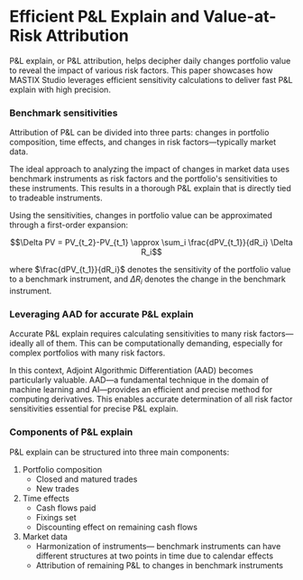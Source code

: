# Efficient P&L Explain and Value-at-Risk Attribution 

P&L explain, or P&L attribution, helps decipher daily changes portfolio value to reveal the impact of various risk 
factors. This paper showcases how MASTIX Studio leverages efficient sensitivity calculations to deliver fast P&L explain 
with high precision.

### Benchmark sensitivities
Attribution of P&L can be divided into three parts: changes in portfolio composition, time effects, and changes in 
risk factors―typically market data.

The ideal approach to analyzing the impact of changes in market data uses benchmark instruments as risk factors 
and the portfolio's sensitivities to these instruments. This results in a thorough P&L explain that is directly tied to tradeable instruments.

Using the sensitivities, changes in portfolio value can be approximated through a first-order expansion:

$$\Delta PV = PV_{t_2}-PV_{t_1} \approx \sum_i \frac{dPV_{t_1}}{dR_i} \Delta R_i$$

where $\frac{dPV_{t_1}}{dR_i}$ denotes the sensitivity of the portfolio value to a benchmark instrument, and $\Delta R_i$ denotes the change in the 
benchmark instrument.

### Leveraging AAD for accurate P&L explain
Accurate P&L explain requires calculating sensitivities to many risk factors—ideally all of them. 
This can be computationally demanding, especially for complex portfolios with many risk factors.  

In this context, Adjoint Algorithmic Differentiation (AAD) becomes particularly valuable. 
AAD—a fundamental technique in the domain of machine learning and AI—provides an efficient and precise method 
for computing derivatives. This enables accurate determination of all risk factor sensitivities 
essential for precise P&L explain.

### Components of P&L explain

P&L explain can be structured into three main components:

1. Portfolio composition
   - Closed and matured trades
   - New trades
2. Time effects
   - Cash flows paid
   - Fixings set
   - Discounting effect on remaining cash flows
4. Market data
   - Harmonization of instruments― benchmark instruments can have different structures at two points in time due to calendar effects
   - Attribution of remaining P&L to changes in benchmark instruments  

